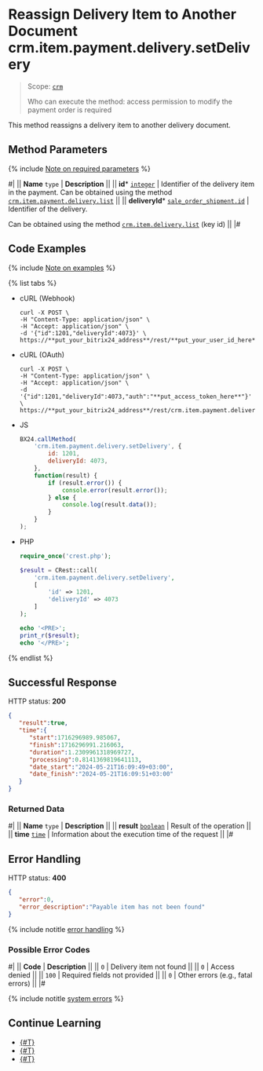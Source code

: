 # Reassign Delivery Item to Another Document crm.item.payment.delivery.setDelivery

> Scope: [`crm`](../../../../scopes/permissions.md)
>
> Who can execute the method: access permission to modify the payment order is required

This method reassigns a delivery item to another delivery document.

## Method Parameters

{% include [Note on required parameters](../../../../../_includes/required.md) %}

#|
|| **Name**
`type` | **Description** ||
|| **id***
[`integer`](../../../../data-types.md) | Identifier of the delivery item in the payment.
Can be obtained using the method [`crm.item.payment.delivery.list`](./crm-item-payment-delivery-list.md)  ||
|| **deliveryId***
[`sale_order_shipment.id`](../../../../sale/data-types.md#sale_order_shipment) | Identifier of the delivery.

Can be obtained using the method [`crm.item.delivery.list`](../../delivery/crm-item-delivery-list.md) (key id)  ||
|#

## Code Examples

{% include [Note on examples](../../../../../_includes/examples.md) %}

{% list tabs %}

- cURL (Webhook)

    ```http
    curl -X POST \
    -H "Content-Type: application/json" \
    -H "Accept: application/json" \
    -d '{"id":1201,"deliveryId":4073}' \
    https://**put_your_bitrix24_address**/rest/**put_your_user_id_here**/**put_your_webhook_here**/crm.item.payment.delivery.setDelivery
    ```

- cURL (OAuth) 

    ```http
    curl -X POST \
    -H "Content-Type: application/json" \
    -H "Accept: application/json" \
    -d '{"id":1201,"deliveryId":4073,"auth":"**put_access_token_here**"}' \
    https://**put_your_bitrix24_address**/rest/crm.item.payment.delivery.setDelivery
    ```

- JS

    ```js
    BX24.callMethod(
        'crm.item.payment.delivery.setDelivery', {
            id: 1201,
            deliveryId: 4073,
        },
        function(result) {
            if (result.error()) {
                console.error(result.error());
            } else {
                console.log(result.data());
            }
        }
    );
    ```

- PHP

    ```php
    require_once('crest.php');

    $result = CRest::call(
        'crm.item.payment.delivery.setDelivery',
        [
            'id' => 1201,
            'deliveryId' => 4073
        ]
    );

    echo '<PRE>';
    print_r($result);
    echo '</PRE>';
    ```

{% endlist %}

## Successful Response

HTTP status: **200**

```json
{
   "result":true,
   "time":{
      "start":1716296989.985067,
      "finish":1716296991.216063,
      "duration":1.2309961318969727,
      "processing":0.8141369819641113,
      "date_start":"2024-05-21T16:09:49+03:00",
      "date_finish":"2024-05-21T16:09:51+03:00"
   }
}
```

### Returned Data

#|
|| **Name**
`type` | **Description** ||
|| **result**
[`boolean`](../../../../data-types.md) | Result of the operation ||
|| **time**
[`time`](../../../../data-types.md) | Information about the execution time of the request ||
|#

## Error Handling

HTTP status: **400**

```json
{
   "error":0,
   "error_description":"Payable item has not been found"
}
```

{% include notitle [error handling](../../../../../_includes/error-info.md) %}

### Possible Error Codes

#|
|| **Code** | **Description** ||
|| `0` | Delivery item not found ||
|| `0` | Access denied ||
|| `100` | Required fields not provided ||
|| `0` | Other errors (e.g., fatal errors) ||
|#

{% include notitle [system errors](../../../../../_includes/system-errors.md) %}

## Continue Learning

- [{#T}](./crm-item-payment-delivery-add.md)
- [{#T}](./crm-item-payment-delivery-delete.md)
- [{#T}](./crm-item-payment-delivery-list.md)